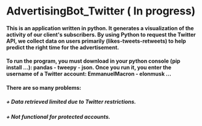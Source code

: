 # AdvertisingBot_Twitter ( In progress)

#### This is an application written in python. It generates a visualization of the activity of our client's subscribers. By using Python to request the Twitter API, we collect data on users primarily (likes-tweets-retweets) to help predict the right time for the advertisement.
####
#### To run the program, you must download in your python console (pip install ...): pandas - tweepy - json. Once you run it, you enter the username of a Twitter account: EmmanuelMacron - elonmusk ...
#### 
#### There are so many problems:
#####  + Data retrieved limited due to Twitter restrictions. 
#####  + Not functional for protected accounts.
